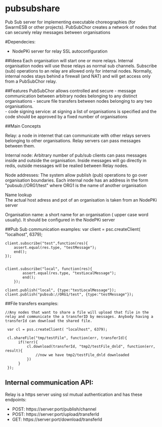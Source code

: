 # pubsubshare 
Pub Sub server for implementing  executable choreographies (for SwarmESB or other projects). PubSubChor creates a network of nodes that can securely relay messages between organisations

#Dependecies:
  - NodePKi server for relay SSL autoconfiguration
  

##Ideea
Each organisation will start one or more relays. Internal organisation nodes will use those relays as normal sub channels. 
Subscribe (sub) operations to an relay are allowed only for internal nodes. Normally, internal nodes stays behind a firewall (and NAT) and will get access only from a PubSubChor relay.   
 
##Features
  PubSubChor allows controlled and secure 
        - message communication between arbitrary nodes  belonging to any distinct organisations
        - secure file transfers between nodes belonging to any two organisations.  
        - code signing service: at signing a list of organisations is specified and the code should be approved by a fixed number of organisations
 
 
##Main Concepts

  Relay: a node in internet that can communicate with other relays servers belonging to other organisations. Relay servers can pass messages between them.
  
  Internal node: 
      Arbitrary number of pub/sub clients can pass messages inside and outside the organisation. Inside messages will go directly in redis, outside messages will be realied between Relay nodes.   
      
  Node addresses: 
     The system allow publish (pub) operations to go over organisation boundaries. Each internal node has an address in the form "pubsub://ORG1/test" where ORG1 is the name of another organisation
     
  Name lookup   
    The actual host adress and pot of an organisation is taken from an NodePKi server
    
  Organisation name: a short name for an organisation ( upper case word usually). It should be configured in the NodePKi server

##Pub Sub communication examples:
    var client = psc.createClient( "localhost", 6379);

    client.subscribe("test",function(res){
        assert.equal(res.type, "testMessage");
        end();
    });
    
    
    client.subscribe("local", function(res){
            assert.equal(res.type, "testLocalMessage");
            end();
        });
        
    client.publish("local", {type:"testLocalMessage"});
    client.publish("pubsub://ORG1/test", {type:"testMessage"});

  
##File transfers examples:

    //Any nodes that want to share a file will upload that file in the relay and communicate the a transferID by messages. Anybody having a transferId can download the shared file. 
    
     var cl = pss.createClient( "localhost", 6379);
     
     cl.shareFile("tmp/testFile", function(err, transferId){                                  
          if(!err){
              cl.download(transferId, "tmp2/testFile_dnld", function(err, result){
                  //now we have tmp2/testFile_dnld downloaded                                            
              })
          }
     });
      
## Internal communication API:

  Relay is a https server using ssl mutual authentication and has these endpoints:
  - POST: https://server:port/publish/channel 
  - POST: https://server:port/upload/transferId
  - GET:  https://server:port/download/transferId
  

